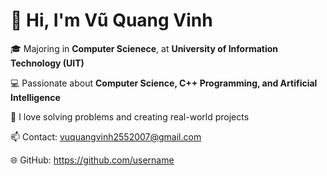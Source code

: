 <!DOCTYPE html>
<html lang="en">
<head>
  <meta charset="UTF-8">
  <meta name="viewport" content="width=device-width, initial-scale=1.0">
</head>
<body>
  <div class="card">
    <h1>👋 Hi, I'm Vũ Quang Vinh</h1>
    <p>🎓 Majoring in <strong>Computer Scienece</strong>, at <strong>University of Information Technology (UIT)</strong></p>
    <p>💻 Passionate about <strong>Computer Science, C++ Programming, and Artificial Intelligence</strong></p>
    <p>🚀 I love solving problems and creating real-world projects</p>
    <p>📫 Contact: <a href="mailto:vuquangvinh2552007@gmail.com">vuquangvinh2552007@gmail.com</a></p>
    <p>🌐 GitHub: <a href="https://github.com/quangvinh2557" target="_blank">https://github.com/username</a></p>
  </div>
</body>
</html>
